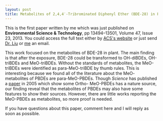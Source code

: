 ```yaml
---
layout: post
title: Metabolites of 2,4,4′-Tribrominated Diphenyl Ether (BDE-28) in Pumpkin after *In Vivo* and *In Vitro* Exposure
---
```


This is the first paper written by me which was just published on **Environmental Science & Technology**, pp 13494–13501, Volume 47, Issue 23, 2013. You could access the full text either by [ACS's website](http://pubs.acs.org/doi/abs/10.1021/es404144p) or just send [Dr. Liu](mailto:liujy@rcees.ac.cn) or [me](yufreecas@gmail.com) an email. 

This work focused on the metabolites of BDE-28 in plant. The main finding is that after the exposure, BDE-28 could be transformed to OH-diBDEs, OH-triBDEs and MeO-triBDEs. Without the standards of metabolites, the MeO-triBDEs were identified as para-MeO-triBDE by thumb rules. This is interesting because we found all of the literature about the MeO- metabolites of PBDEs are para-MeO-PBDEs. Though *Science* has published a [paper](http://www.sciencemag.org/content/307/5711/917.short) in 2005 which show some Ortho- MeO-PBDEs has a nature source, our finding reveal that the metabolites of PBDEs may also have some features to show their sources. However, there are little works reporting the MeO-PBDEs as metabolites, so more proof is needed.

If you have questions about this paper, comment here and I will reply as soon as possible. 